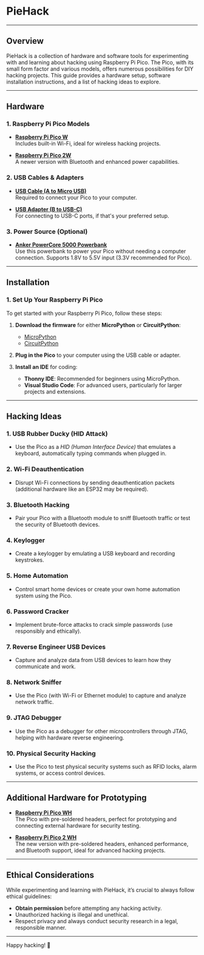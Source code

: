 # PieHack

---

## Overview
PieHack is a collection of hardware and software tools for experimenting with and learning about hacking using Raspberry Pi Pico. The Pico, with its small form factor and various models, offers numerous possibilities for DIY hacking projects. This guide provides a hardware setup, software installation instructions, and a list of hacking ideas to explore.

---

## Hardware

### 1. Raspberry Pi Pico Models

- **[Raspberry Pi Pico W](https://www.waveshare.com/product/raspberry-pi/boards-kits/raspberry-pi-pico-cat/raspberry-pi-pico-w.htm?sku=23108)**  
  Includes built-in Wi-Fi, ideal for wireless hacking projects.

- **[Raspberry Pi Pico 2W](https://www.waveshare.com/product/raspberry-pi/boards-kits/raspberry-pi-pico-3/raspberry-pi-pico-2-w.htm?sku=29439)**  
  A newer version with Bluetooth and enhanced power capabilities.

### 2. USB Cables & Adapters

- **[USB Cable (A to Micro USB)](https://www.raspberrypi.com/products/usb-a-male-to-micro-usb-male-cable/)**  
  Required to connect your Pico to your computer.

- **[USB Adapter (B to USB-C)](https://www.raspberrypi.com/products/usb-b-to-usb-c-adapter/)**  
  For connecting to USB-C ports, if that's your preferred setup.

### 3. Power Source (Optional)

- **[Anker PowerCore 5000 Powerbank](https://www.amazon.com/Anker-Powercore-5000-mAh-Powerbank-A1109G11/dp/B01CU1EC6Y)**  
  Use this powerbank to power your Pico without needing a computer connection. Supports 1.8V to 5.5V input (3.3V recommended for Pico).

---

## Installation

### 1. Set Up Your Raspberry Pi Pico

To get started with your Raspberry Pi Pico, follow these steps:

1. **Download the firmware** for either **MicroPython** or **CircuitPython**:
   - [MicroPython](https://micropython.org/download/rp2-pico/)
   - [CircuitPython](https://circuitpython.org/board/raspberry_pi_pico/)

2. **Plug in the Pico** to your computer using the USB cable or adapter.

3. **Install an IDE** for coding:
   - **Thonny IDE**: Recommended for beginners using MicroPython.
   - **Visual Studio Code**: For advanced users, particularly for larger projects and extensions.

---

## Hacking Ideas

### 1. **USB Rubber Ducky (HID Attack)**
   - Use the Pico as a *HID (Human Interface Device)* that emulates a keyboard, automatically typing commands when plugged in.

### 2. **Wi-Fi Deauthentication**
   - Disrupt Wi-Fi connections by sending deauthentication packets (additional hardware like an ESP32 may be required).

### 3. **Bluetooth Hacking**
   - Pair your Pico with a Bluetooth module to sniff Bluetooth traffic or test the security of Bluetooth devices.

### 4. **Keylogger**
   - Create a keylogger by emulating a USB keyboard and recording keystrokes.

### 5. **Home Automation**
   - Control smart home devices or create your own home automation system using the Pico.

### 6. **Password Cracker**
   - Implement brute-force attacks to crack simple passwords (use responsibly and ethically).

### 7. **Reverse Engineer USB Devices**
   - Capture and analyze data from USB devices to learn how they communicate and work.

### 8. **Network Sniffer**
   - Use the Pico (with Wi-Fi or Ethernet module) to capture and analyze network traffic.

### 9. **JTAG Debugger**
   - Use the Pico as a debugger for other microcontrollers through JTAG, helping with hardware reverse engineering.

### 10. **Physical Security Hacking**
   - Use the Pico to test physical security systems such as RFID locks, alarm systems, or access control devices.

---

## Additional Hardware for Prototyping

- **[Raspberry Pi Pico WH](https://www.raspberrypi.com/products/raspberry-pi-pico/?variant=raspberry-pi-pico-wh)**  
  The Pico with pre-soldered headers, perfect for prototyping and connecting external hardware for security testing.

- **[Raspberry Pi Pico 2 WH](https://www.raspberrypi.com/products/raspberry-pi-pico-2/?variant=pico-2-wh)**  
  The new version with pre-soldered headers, enhanced performance, and Bluetooth support, ideal for advanced hacking projects.

---

## Ethical Considerations

While experimenting and learning with PieHack, it’s crucial to always follow ethical guidelines:

- **Obtain permission** before attempting any hacking activity.
- Unauthorized hacking is illegal and unethical.
- Respect privacy and always conduct security research in a legal, responsible manner.

---

Happy hacking! 🚀
